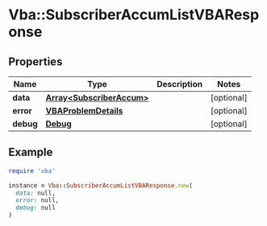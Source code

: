 # Vba::SubscriberAccumListVBAResponse

## Properties

| Name | Type | Description | Notes |
| ---- | ---- | ----------- | ----- |
| **data** | [**Array&lt;SubscriberAccum&gt;**](SubscriberAccum.md) |  | [optional] |
| **error** | [**VBAProblemDetails**](VBAProblemDetails.md) |  | [optional] |
| **debug** | [**Debug**](Debug.md) |  | [optional] |

## Example

```ruby
require 'vba'

instance = Vba::SubscriberAccumListVBAResponse.new(
  data: null,
  error: null,
  debug: null
)
```

